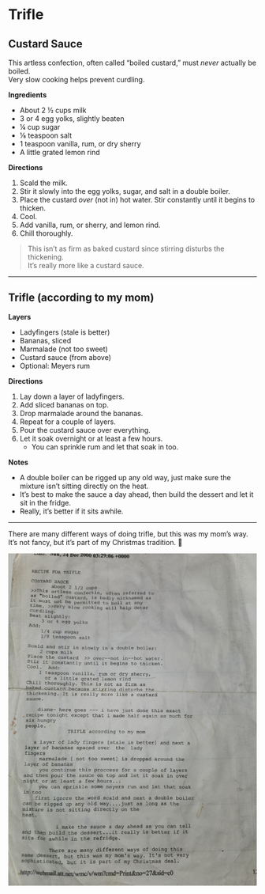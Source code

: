 # Trifle

## Custard Sauce

This artless confection, often called “boiled custard,” must *never* actually be boiled.  
Very slow cooking helps prevent curdling.  

**Ingredients**  
- About 2 ½ cups milk  
- 3 or 4 egg yolks, slightly beaten  
- ¼ cup sugar  
- ⅛ teaspoon salt  
- 1 teaspoon vanilla, rum, or dry sherry  
- A little grated lemon rind  

**Directions**  
1. Scald the milk.  
2. Stir it slowly into the egg yolks, sugar, and salt in a double boiler.  
3. Place the custard *over* (not in) hot water. Stir constantly until it begins to thicken.  
4. Cool.  
5. Add vanilla, rum, or sherry, and lemon rind.  
6. Chill thoroughly.  

> This isn’t as firm as baked custard since stirring disturbs the thickening.  
> It’s really more like a custard sauce.  

---

## Trifle (according to my mom)

**Layers**  
- Ladyfingers (stale is better)  
- Bananas, sliced  
- Marmalade (not too sweet)  
- Custard sauce (from above)  
- Optional: Meyers rum  

**Directions**  
1. Lay down a layer of ladyfingers.  
2. Add sliced bananas on top.  
3. Drop marmalade around the bananas.  
4. Repeat for a couple of layers.  
5. Pour the custard sauce over everything.  
6. Let it soak overnight or at least a few hours.  
   - You can sprinkle rum and let that soak in too.  

**Notes**  
- A double boiler can be rigged up any old way, just make sure the mixture isn’t sitting directly on the heat.  
- It’s best to make the sauce a day ahead, then build the dessert and let it sit in the fridge.  
- Really, it’s better if it sits awhile.  

---

There are many different ways of doing trifle, but this was my mom’s way.  
It’s not fancy, but it’s part of my Christmas tradition. 🎄

![Trifle recipe](../img/trifle-recipe.jpg "Trifle recipe")
